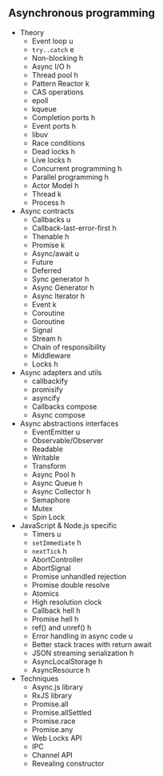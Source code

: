 ## Asynchronous programming

- Theory
  - Event loop u
  - `try..catch` e
  - Non-blocking h
  - Async I/O h
  - Thread pool h
  - Pattern Reactor k
  - CAS operations
  - epoll
  - kqueue
  - Completion ports h
  - Event ports h
  - libuv
  - Race conditions
  - Dead locks h
  - Live locks h
  - Concurrent programming h
  - Parallel programming h
  - Actor Model h
  - Thread k
  - Process h
- Async contracts
  - Callbacks u
  - Callback-last-error-first h
  - Thenable h
  - Promise k
  - Async/await u
  - Future
  - Deferred
  - Sync generator h
  - Async Generator h
  - Async Iterator h
  - Event k
  - Coroutine
  - Goroutine
  - Signal
  - Stream h
  - Chain of responsibility
  - Middleware
  - Locks h
- Async adapters and utils
  - callbackify
  - promisify
  - asyncify
  - Callbacks compose
  - Async compose
- Async abstractions interfaces
  - EventEmitter u
  - Observable/Observer
  - Readable
  - Writable
  - Transform
  - Async Pool h
  - Async Queue h
  - Async Collector h
  - Semaphore
  - Mutex
  - Spin Lock
- JavaScript & Node.js specific
  - Timers u
  - `setImmediate` h
  - `nextTick` h
  - AbortController
  - AbortSignal
  - Promise unhandled rejection
  - Promise double resolve
  - Atomics
  - High resolution clock
  - Callback hell h
  - Promise hell h
  - ref() and unref() h
  - Error handling in async code u
  - Better stack traces with return await
  - JSON streaming serialization h
  - AsyncLocalStorage h
  - AsyncResource h
- Techniques
  - Async.js library
  - RxJS library
  - Promise.all
  - Promise.allSettled
  - Promise.race
  - Promise.any
  - Web Locks API
  - IPC
  - Channel API
  - Revealing constructor
